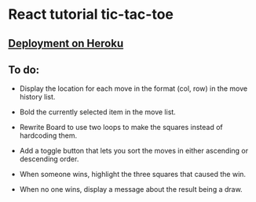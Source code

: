 # React tutorial tic-tac-toe

## [Deployment on Heroku](https://tic-tac-toe-stratos.herokuapp.com/)

## To do: 

- Display the location for each move in the format (col, row) in the move history list.

- Bold the currently selected item in the move list.

- Rewrite Board to use two loops to make the squares instead of hardcoding them.

- Add a toggle button that lets you sort the moves in either ascending or descending order.

- When someone wins, highlight the three squares that caused the win.

- When no one wins, display a message about the result being a draw.